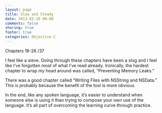 ```yaml
---
layout: page
title: Slow and Steady
date: 2013-03-28 00:00
comments: false
sharing: true
footer: true
categories: Objective-C
---
```

Chapters 18-26 /37

I feel like a sieve. Going through these chapters have been a slog and I feel like I’ve forgotten most of what I’ve read already. Ironically, the hardest chapter to wrap my head around was called, “Preventing Memory Leaks.”

There was a good chapter called “Writing Files with NSString and NSData.” This is probably because the benefit of the tool is more obvious.

In the end, like any spoken language, it’s easier to understand when someone else is using it than trying to compose your own use of the language. It’s all part of overcoming the learning curve through practice.
